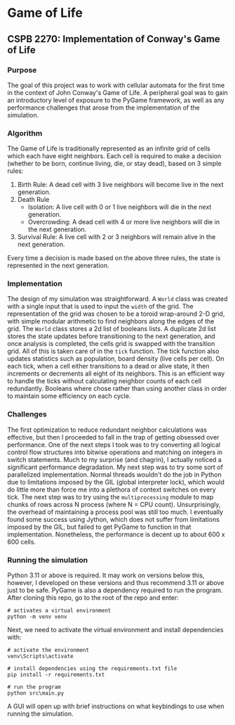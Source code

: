 # Game of Life

CSPB 2270: Implementation of Conway's Game of Life
--------------------------------------------------

### Purpose

The goal of this project was to work with cellular automata for the first time in the context of
John Conway's Game of Life. A peripheral goal was to gain an introductory level of exposure to the
PyGame framework, as well as any performance challenges that arose from the implementation of the
simulation.

### Algorithm

The Game of Life is traditionally represented as an infinite grid of cells which each have eight
neighbors. Each cell is required to make a decision (whether to be born, continue living, die, or stay dead),
based on 3 simple rules:

1. Birth Rule: A dead cell with 3 live neighbors will become live in the next generation.
2. Death Rule
   - Isolation: A live cell with 0 or 1 live neighbors will die in the next generation.
   - Overcrowding: A dead cell with 4 or more live neighbors will die in the next generation.
3. Survival Rule: A live cell with 2 or 3 neighbors will remain alive in the next generation.

Every time a decision is made based on the above three rules, the state is represented in the next
generation.

### Implementation

The design of my simulation was straightforward. A `World` class was created with a single input that
is used to input the `width` of the grid. The representation of the grid was chosen to be a toroid
wrap-around 2-D grid, with simple modular arithmetic to find neighbors along the edges of the grid. The
`World` class stores a 2d list of booleans lists. A duplicate 2d list stores the state updates before
transitioning to the next generation, and once analysis is completed, the cells grid is swapped with
the transition grid. All of this is taken care of in the `tick` function. The tick function also updates
statistics such as population, board density (live cells per cell). On each tick, when a cell either
transitions to a dead or alive state, it then increments or decrements all eight of its neighbors. This
is an efficient way to handle the ticks without calculating neighbor counts of each cell redundantly.
Booleans where chose rather than using another class in order to maintain some efficiency on each cycle.

### Challenges

The first optimization to reduce redundant neighbor calculations was effective, but then I proceeded to
fall in the trap of getting obsessed over performance. One of the next steps I took was to try converting
all logical control flow structures into bitwise operations and matching on integers in switch statements.
Much to my surprise (and chagrin), I actually noticed a significant performance degradation. My next
step was to try some sort of parallelized implementation. Normal threads wouldn't do the job in Python
due to limitations imposed by the GIL (global interpreter lock), which would do little more than force
me into a plethora of context switches on every tick. The next step was to try using the `multiprocessing`
module to map chunks of rows across N process (where N = CPU count). Unsurprisingly, the overhead of
maintaining a process pool was still too much. I eventually found some success using Jython, which does
not suffer from limitations imposed by the GIL, but failed to get PyGame to function in that implementation.
Nonetheless, the performance is decent up to about 600 x 600 cells.

### Running the simulation

Python 3.11 or above is required. It may work on versions below this, however, I developed on these
versions and thus recommend 3.11 or above just to be safe. PyGame is also a dependency required to run
the program. After cloning this repo, go to the root of the repo and enter:

```
# activates a virtual environment
python -m venv venv
```

Next, we need to activate the virtual environment and install dependencies with:

```
# activate the environment
venv\Scripts\activate

# install dependencies using the requirements.txt file
pip install -r requirements.txt

# run the program
python src\main.py
```

A GUI will open up with brief instructions on what keybindings to use when running the simulation.
